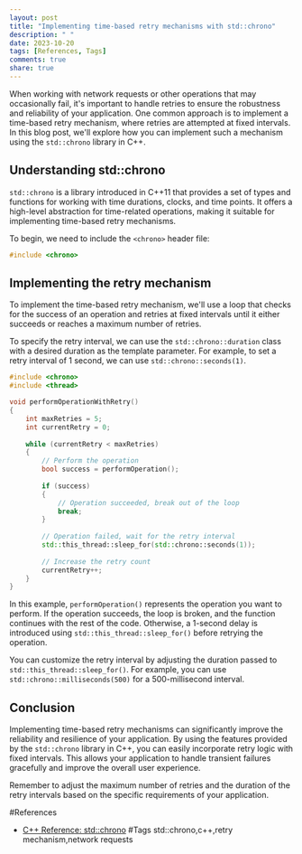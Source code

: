 ```yaml
---
layout: post
title: "Implementing time-based retry mechanisms with std::chrono"
description: " "
date: 2023-10-20
tags: [References, Tags]
comments: true
share: true
---
```


When working with network requests or other operations that may occasionally fail, it's important to handle retries to ensure the robustness and reliability of your application. One common approach is to implement a time-based retry mechanism, where retries are attempted at fixed intervals. In this blog post, we'll explore how you can implement such a mechanism using the `std::chrono` library in C++.

## Understanding std::chrono

`std::chrono` is a library introduced in C++11 that provides a set of types and functions for working with time durations, clocks, and time points. It offers a high-level abstraction for time-related operations, making it suitable for implementing time-based retry mechanisms.

To begin, we need to include the `<chrono>` header file:

```cpp
#include <chrono>
```

## Implementing the retry mechanism

To implement the time-based retry mechanism, we'll use a loop that checks for the success of an operation and retries at fixed intervals until it either succeeds or reaches a maximum number of retries.

To specify the retry interval, we can use the `std::chrono::duration` class with a desired duration as the template parameter. For example, to set a retry interval of 1 second, we can use `std::chrono::seconds(1)`.

```cpp
#include <chrono>
#include <thread>

void performOperationWithRetry()
{
    int maxRetries = 5;
    int currentRetry = 0;
    
    while (currentRetry < maxRetries)
    {
        // Perform the operation
        bool success = performOperation();
        
        if (success)
        {
            // Operation succeeded, break out of the loop
            break;
        }
        
        // Operation failed, wait for the retry interval
        std::this_thread::sleep_for(std::chrono::seconds(1));
        
        // Increase the retry count
        currentRetry++;
    }
}
```

In this example, `performOperation()` represents the operation you want to perform. If the operation succeeds, the loop is broken, and the function continues with the rest of the code. Otherwise, a 1-second delay is introduced using `std::this_thread::sleep_for()` before retrying the operation.

You can customize the retry interval by adjusting the duration passed to `std::this_thread::sleep_for()`. For example, you can use `std::chrono::milliseconds(500)` for a 500-millisecond interval.

## Conclusion

Implementing time-based retry mechanisms can significantly improve the reliability and resilience of your application. By using the features provided by the `std::chrono` library in C++, you can easily incorporate retry logic with fixed intervals. This allows your application to handle transient failures gracefully and improve the overall user experience.

Remember to adjust the maximum number of retries and the duration of the retry intervals based on the specific requirements of your application.

#References
- [C++ Reference: std::chrono](https://en.cppreference.com/w/cpp/chrono)
#Tags
std::chrono,c++,retry mechanism,network requests